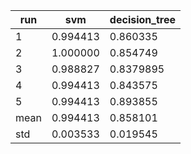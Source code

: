 |run|svm|decision_tree| 
|----|-----|-------|
|1|0.994413|0.860335|
|2|1.000000|0.854749|
|3|0.988827|0.8379895|
|4|0.994413|0.843575|
|5|0.994413|0.893855|
|mean|0.994413|0.858101|
|std|0.003533|0.019545|